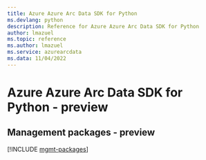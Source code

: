 ```yaml
---
title: Azure Azure Arc Data SDK for Python
ms.devlang: python
description: Reference for Azure Azure Arc Data SDK for Python
author: lmazuel
ms.topic: reference
ms.author: lmazuel
ms.service: azurearcdata
ms.data: 11/04/2022
---
```

# Azure Azure Arc Data SDK for Python - preview

## Management packages - preview
[!INCLUDE [mgmt-packages](azure-arc-data-mgmt-index.md)]